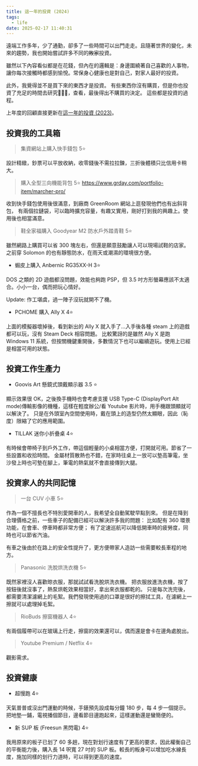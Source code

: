 ```yaml
---
title: 這一年的投資 (2024)
tags:
  - life
date: 2025-02-17 11:40:31
---
```


遠端工作多年，少了通勤，卻多了一些時間可以出門走走。且隨著世界的變化，未來的趨勢，我也開始嘗試許多不同的~~敗家~~投資。

雖然以下內容看似都是在花錢，但內在的邏輯是：身邊圍繞著自己喜歡的人事物，讓你每次接觸時都感到愉悅。常保身心健康也是對自己，對家人最好的投資。

此外，我覺得並不是買下來的東西才是投資。
有些東西你沒有購買，但是你也投資了充足的時間去研究，查看，最後得出不購買的決定。
這些都是投資的過程。

上年度的回顧直接更新在[這一年的投資 (2023)](life/my-investment-2023.md)。

<!-- truncate -->

## 投資我的工具箱

> 集資網站上購入快手錢包 5⭐

設計精緻，鈔票可以平放收納，收零錢後不需拉拉鍊，三折後體積只比信用卡稍大。

> 購入全型三向機能背包 5⭐
https://www.grday.com/portfolio-item/marcher-pro/

收到快手錢包使用後很滿意，到廠商 GreenRoom 網站上逛發現他們也有出斜背包，
有兩個拉鏈袋，可以臨時擴充容量，有趣又實用，剛好打到我的興趣上。使用後也相當滿意。

> 鞋全家福購入 Goodyear M2 防水戶外踏青鞋 5⭐

雖然網路上購買可以省 300 塊左右，但還是願意鼓勵讓人可以現場試鞋的店家。
之前穿 Solomon 的也有靜態防水，在雨天或潮濕的環境很方便。

- 蝦皮上購入 Anbernic RG35XX-H 3⭐

DOS 之類的 2D 遊戲都沒問題，效能也夠跑 PSP，但 3.5 吋方形螢幕應該不太適合。小小一台，偶而把玩心情好。

Update: 作工堪虞，過一陣子沒玩就開不了機。

- PCHOME 購入 Ally X 4⭐

上面的模擬器壞掉後，看到新出的 Ally X 就入手了...入手後各種 steam 上的遊戲都可以玩，沒有 Steam Deck 相容問題。
比較驚訝的是雖然 Ally X 是跑 Windows 11 系統，但按關機鍵重開後，多數情況下也可以繼續遊玩。使用上已經是相當可用的狀態。

## 投資工作生產力

- Goovis Art 懸鏡式頭戴顯示器 3.5 ⭐

顯示效果很 OK，之後換手機時也會考慮支援 USB Type-C (DisplayPort Alt mode)傳輸影像的機種，這樣在輕度辦公/看 Youtube 影片時，用手機跟頭顯就可以解決了。
只是在外頭室內空間使用時，戴在頭上的造型仍然太顯眼，因此（恥度）限縮了它的應用範圍。

- TILLAK 迷你小折疊桌 4⭐

有時候會帶椅子到戶外工作，帶這個輕量的小桌相當方便，打開就可用。節省了一些設置和收拾時間。
金屬材質散熱也不錯，在家時往桌上一放可以墊高筆電，坐沙發上時也可墊在腳上，筆電的熱氣就不會直接傳到大腿。

## 投資家人的共同記憶

> 一台 CUV 小車 5⭐️

作為一個不擅長也不特別愛開車的人，我希望全自動駕駛早點到來。
但是在降到合理價格之前，一些車子的配備已經可以解決許多我的問題：
比如配有 360 環景功能，在會車、停車時都非常方便；
有了定速巡航可以降低開車時的疲勞度，同時也可以節省汽油。

有車之後由於在路上的安全性提升了，更方便帶家人造訪一些需要較長車程的地方。

> Panasonic 洗脫烘洗衣機 5⭐

既然家裡沒人喜歡晾衣服，那就試試看洗脫烘洗衣機。
把衣服放進洗衣機，按了按鈕後就沒事了，熱泵烘乾效果相當好，拿出來衣服都乾的。
只是每次洗完後，都需要清潔濾網上的毛絮。我們發現使用過的口罩是很好的擦拭工具，在濾網上一擦就可以處理掉毛絮。

> RioBuds 擦窗機器人 4⭐

有兩個履帶可以在玻璃上行走，擦窗的效果還可以，偶而還是會卡在邊角處脫出。

> Youtube Premium / Netflix 4⭐

觀影需求。

## 投資健康

- 超慢跑 4⭐

天氣普普或沒出門運動的時候，手錶預先設成每分鐘 180 步，每 4 步一個提示。
把地墊一鋪，電視播個節目，邊看節目邊跑起來，這樣運動還是蠻簡便的。

- 新 SUP 板 (Freesun 黑閃電) 4⭐

我用原來的板子已划了 60 多趟，現在對划行速度有了更高的要求，因此權衡自己的平衡能力後，購入長 14 呎寬 27 吋的 SUP 板。較長的粄身可以增加吃水線長度，施加同樣的划行力道時，可以得到更高的速度。
